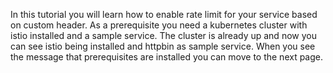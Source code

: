 In this tutorial you will learn how to enable rate limit for your service based on custom header.
As a prerequisite you need a kubernetes cluster with istio installed and a sample service. The cluster is already up and now you can see istio being installed and httpbin as sample service. When you see the message that prerequisites are installed you can move to the next page.